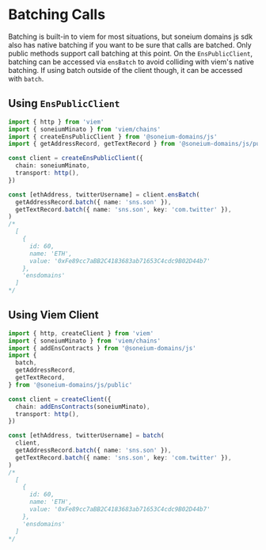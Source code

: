 # Batching Calls

Batching is built-in to viem for most situations, but soneium domains js sdk also has native batching if you want to be sure that calls are batched.
Only public methods support call batching at this point. On the `EnsPublicClient`, batching can be accessed via `ensBatch` to avoid
colliding with viem's native batching. If using batch outside of the client though, it can be accessed with `batch`.

## Using `EnsPublicClient`

```ts
import { http } from 'viem'
import { soneiumMinato } from 'viem/chains'
import { createEnsPublicClient } from '@soneium-domains/js'
import { getAddressRecord, getTextRecord } from '@soneium-domains/js/public'

const client = createEnsPublicClient({
  chain: soneiumMinato,
  transport: http(),
})

const [ethAddress, twitterUsername] = client.ensBatch(
  getAddressRecord.batch({ name: 'sns.son' }),
  getTextRecord.batch({ name: 'sns.son', key: 'com.twitter' }),
)
/* 
  [
    {
      id: 60,
      name: 'ETH',
      value: '0xFe89cc7aBB2C4183683ab71653C4cdc9B02D44b7'
    },
    'ensdomains'
  ]
*/
```

## Using Viem Client

```ts
import { http, createClient } from 'viem'
import { soneiumMinato } from 'viem/chains'
import { addEnsContracts } from '@soneium-domains/js'
import {
  batch,
  getAddressRecord,
  getTextRecord,
} from '@soneium-domains/js/public'

const client = createClient({
  chain: addEnsContracts(soneiumMinato),
  transport: http(),
})

const [ethAddress, twitterUsername] = batch(
  client,
  getAddressRecord.batch({ name: 'sns.son' }),
  getTextRecord.batch({ name: 'sns.son', key: 'com.twitter' }),
)
/* 
  [
    {
      id: 60,
      name: 'ETH',
      value: '0xFe89cc7aBB2C4183683ab71653C4cdc9B02D44b7'
    },
    'ensdomains'
  ]
*/
```
